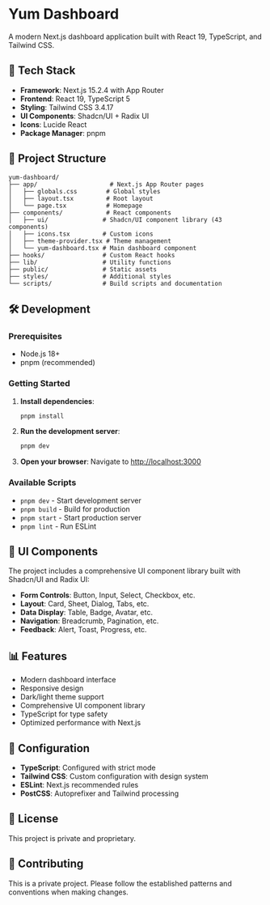 # Yum Dashboard

A modern Next.js dashboard application built with React 19, TypeScript, and Tailwind CSS.

## 🚀 Tech Stack

- **Framework**: Next.js 15.2.4 with App Router
- **Frontend**: React 19, TypeScript 5
- **Styling**: Tailwind CSS 3.4.17
- **UI Components**: Shadcn/UI + Radix UI
- **Icons**: Lucide React
- **Package Manager**: pnpm

## 📁 Project Structure

```
yum-dashboard/
├── app/                    # Next.js App Router pages
│   ├── globals.css        # Global styles
│   ├── layout.tsx         # Root layout
│   └── page.tsx           # Homepage
├── components/            # React components
│   ├── ui/               # Shadcn/UI component library (43 components)
│   ├── icons.tsx         # Custom icons
│   ├── theme-provider.tsx # Theme management
│   └── yum-dashboard.tsx # Main dashboard component
├── hooks/                # Custom React hooks
├── lib/                  # Utility functions
├── public/               # Static assets
├── styles/               # Additional styles
└── scripts/              # Build scripts and documentation
```

## 🛠️ Development

### Prerequisites

- Node.js 18+
- pnpm (recommended)

### Getting Started

1. **Install dependencies**:

   ```bash
   pnpm install
   ```

2. **Run the development server**:

   ```bash
   pnpm dev
   ```

3. **Open your browser**:
   Navigate to [http://localhost:3000](http://localhost:3000)

### Available Scripts

- `pnpm dev` - Start development server
- `pnpm build` - Build for production
- `pnpm start` - Start production server
- `pnpm lint` - Run ESLint

## 🎨 UI Components

The project includes a comprehensive UI component library built with Shadcn/UI and Radix UI:

- **Form Controls**: Button, Input, Select, Checkbox, etc.
- **Layout**: Card, Sheet, Dialog, Tabs, etc.
- **Data Display**: Table, Badge, Avatar, etc.
- **Navigation**: Breadcrumb, Pagination, etc.
- **Feedback**: Alert, Toast, Progress, etc.

## 📊 Features

- Modern dashboard interface
- Responsive design
- Dark/light theme support
- Comprehensive UI component library
- TypeScript for type safety
- Optimized performance with Next.js

## 🔧 Configuration

- **TypeScript**: Configured with strict mode
- **Tailwind CSS**: Custom configuration with design system
- **ESLint**: Next.js recommended rules
- **PostCSS**: Autoprefixer and Tailwind processing

## 📝 License

This project is private and proprietary.

## 🤝 Contributing

This is a private project. Please follow the established patterns and conventions when making changes.

